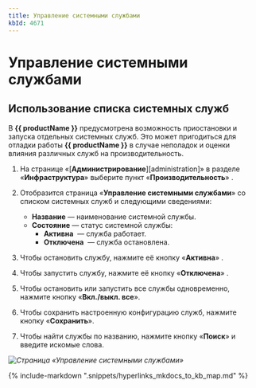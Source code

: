 ```yaml
---
title: Управление системными службами
kbId: 4671
---
```


# Управление системными службами

## Использование списка системных служб

В **{{ productName }}** предусмотрена возможность приостановки и запуска отдельных системных служб. Это может пригодиться для отладки работы **{{ productName }}** в случае неполадок и оценки влияния различных служб на производительность.

1. На странице «[**Администрирование**][administration]» в разделе «**Инфраструктура**» выберите пункт «**Производительность**» *‌*.
2. Отобразится страница «**Управление системными службами**» со списком системных служб и следующими сведениями:

    - **Название** — наименование системной службы.
    - **Состояние** — статус системной службы:
        - **Активна** *‌* — служба работает.
        - **Отключена** *‌* — служба остановлена.
3. Чтобы остановить службу, нажмите её кнопку «**Активна**» *‌*.
4. Чтобы запустить службу, нажмите её кнопку «**Отключена**» *‌*.
5. Чтобы остановить или запустить все службы одновременно, нажмите кнопку «**Вкл./выкл. все**».
6. Чтобы сохранить настроенную конфигурацию служб, нажмите кнопку «**Сохранить**».
7. Чтобы найти службы по названию, нажмите кнопку «**Поиск**» и введите искомые слова.

_![Страница «Управление системными службами»](https://kb.comindware.ru/assets/system_service_management_page.png)_

{% include-markdown ".snippets/hyperlinks_mkdocs_to_kb_map.md" %}
